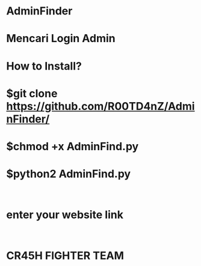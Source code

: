 # AdminFinder
# Mencari Login Admin
# How to Install?
# $git clone https://github.com/R00TD4nZ/AdminFinder/
# $chmod +x AdminFind.py
# $python2 AdminFind.py
 
# enter your website link
 
# CR45H FIGHTER TEAM
